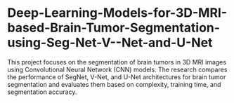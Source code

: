 # Deep-Learning-Models-for-3D-MRI-based-Brain-Tumor-Segmentation-using-Seg-Net-V--Net-and-U-Net
This project focuses on the segmentation of brain tumors in 3D MRI images using Convolutional Neural Network (CNN) models. The research compares the performance of SegNet, V-Net, and U-Net architectures for brain tumor segmentation and evaluates them based on complexity, training time, and segmentation accuracy.
